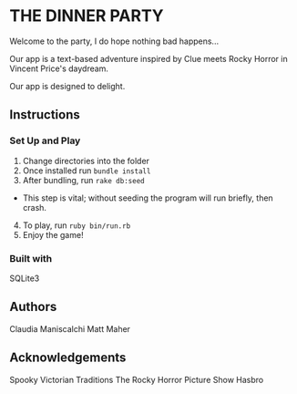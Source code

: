 # THE DINNER PARTY

Welcome to the party, I do hope nothing bad happens...

Our app is a text-based adventure inspired by Clue meets Rocky Horror in Vincent Price's daydream.

Our app is designed to delight.

## Instructions

### Set Up and Play
1. Change directories into the folder   
2. Once installed run ```bundle install```
3. After bundling, run ```rake db:seed```
  * This step is vital; without seeding the program will run briefly, then crash.
4. To play, run ```ruby bin/run.rb```
5. Enjoy the game!

### Built with
SQLite3

## Authors
Claudia Maniscalchi
Matt Maher

## Acknowledgements
Spooky Victorian Traditions
The Rocky Horror Picture Show
Hasbro
